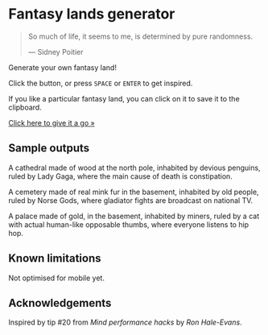 # Fantasy lands generator

> So much of life, it seems to me, is determined by pure randomness.
>
> ― Sidney Poitier

Generate your own fantasy land!

Click the button, or press `SPACE` or `ENTER` to get inspired.

If you like a particular fantasy land, you can click on it to save it to the clipboard.

[Click here to give it a go »](https://arturmroz.github.io/little-bits/fantasy-lands/)

## Sample outputs

A cathedral made of wood at the north pole, inhabited by devious penguins, ruled by Lady Gaga, where the main cause of death is constipation.

A cemetery made of real mink fur in the basement, inhabited by old people, ruled by Norse Gods, where gladiator fights are broadcast on national TV.

A palace made of gold, in the basement, inhabited by miners, ruled by a cat with actual human-like opposable thumbs, where everyone listens to hip hop.

## Known limitations

Not optimised for mobile yet.

## Acknowledgements

Inspired by tip #20 from _Mind performance hacks_ by _Ron Hale-Evans_.
